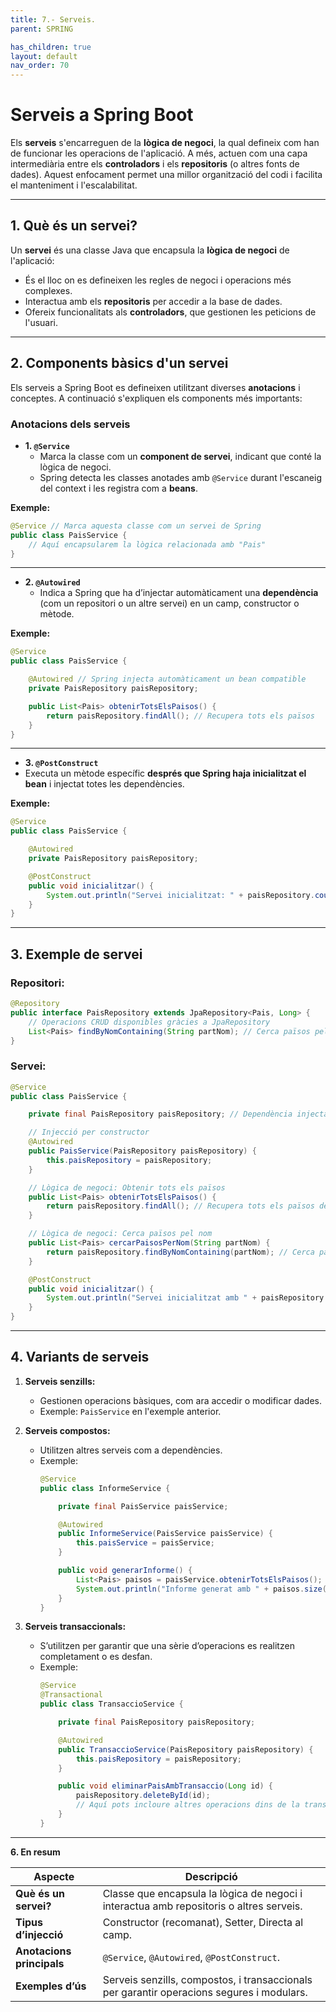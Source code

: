 ```yaml
---
title: 7.- Serveis. 
parent: SPRING

has_children: true
layout: default
nav_order: 70
---
```


# **Serveis a Spring Boot**

Els **serveis** s'encarreguen de la **lògica de negoci**, la qual defineix com han de funcionar les operacions de l'aplicació. 
A més, actuen com una capa intermediària entre els **controladors** i els **repositoris** (o altres fonts de dades). Aquest enfocament permet una millor organització del codi i facilita el manteniment i l'escalabilitat.

---

## **1. Què és un servei?**

Un **servei** és una classe Java que encapsula la **lògica de negoci** de l'aplicació:
- És el lloc on es defineixen les regles de negoci i operacions més complexes.
- Interactua amb els **repositoris** per accedir a la base de dades.
- Ofereix funcionalitats als **controladors**, que gestionen les peticions de l'usuari.

---

## **2. Components bàsics d'un servei**

Els serveis a Spring Boot es defineixen utilitzant diverses **anotacions** i conceptes. A continuació s'expliquen els components més importants:

### **Anotacions dels serveis**

- **1. `@Service`**
  - Marca la classe com un **component de servei**, indicant que conté la lògica de negoci.
  - Spring detecta les classes anotades amb `@Service` durant l'escaneig del context i les registra com a **beans**.

**Exemple:**
```java
@Service // Marca aquesta classe com un servei de Spring
public class PaisService {
    // Aquí encapsularem la lògica relacionada amb "Pais"
}
```

---

- **2. `@Autowired`**
  - Indica a Spring que ha d’injectar automàticament una **dependència** (com un repositori o un altre servei) en un camp, constructor o mètode.

**Exemple:**
```java
@Service
public class PaisService {

    @Autowired // Spring injecta automàticament un bean compatible
    private PaisRepository paisRepository;

    public List<Pais> obtenirTotsElsPaisos() {
        return paisRepository.findAll(); // Recupera tots els països
    }
}
```

---

- **3. `@PostConstruct`**
- Executa un mètode específic **després que Spring haja inicialitzat el bean** i injectat totes les dependències.

**Exemple:**
```java
@Service
public class PaisService {

    @Autowired
    private PaisRepository paisRepository;

    @PostConstruct
    public void inicialitzar() {
        System.out.println("Servei inicialitzat: " + paisRepository.count() + " països a la base de dades.");
    }
}
```

---
## **3. Exemple de servei**

### **Repositori:**
```java
@Repository
public interface PaisRepository extends JpaRepository<Pais, Long> {
    // Operacions CRUD disponibles gràcies a JpaRepository
    List<Pais> findByNomContaining(String partNom); // Cerca països pel nom parcial
}
```

### **Servei:**
```java
@Service
public class PaisService {

    private final PaisRepository paisRepository; // Dependència injectada

    // Injecció per constructor
    @Autowired
    public PaisService(PaisRepository paisRepository) {
        this.paisRepository = paisRepository;
    }

    // Lògica de negoci: Obtenir tots els països
    public List<Pais> obtenirTotsElsPaisos() {
        return paisRepository.findAll(); // Recupera tots els països de la base de dades
    }

    // Lògica de negoci: Cerca països pel nom
    public List<Pais> cercarPaisosPerNom(String partNom) {
        return paisRepository.findByNomContaining(partNom); // Cerca països que contenen "partNom"
    }

    @PostConstruct
    public void inicialitzar() {
        System.out.println("Servei inicialitzat amb " + paisRepository.count() + " països.");
    }
}
```

---

## **4. Variants de serveis**

1. **Serveis senzills:**
   - Gestionen operacions bàsiques, com ara accedir o modificar dades.
   - Exemple: `PaisService` en l'exemple anterior.

2. **Serveis compostos:**
   - Utilitzen altres serveis com a dependències.
   - Exemple:
     ```java
     @Service
     public class InformeService {

         private final PaisService paisService;

         @Autowired
         public InformeService(PaisService paisService) {
             this.paisService = paisService;
         }

         public void generarInforme() {
             List<Pais> paisos = paisService.obtenirTotsElsPaisos();
             System.out.println("Informe generat amb " + paisos.size() + " països.");
         }
     }
     ```

3. **Serveis transaccionals:**
   - S’utilitzen per garantir que una sèrie d’operacions es realitzen completament o es desfan.
   - Exemple:
     ```java
     @Service
     @Transactional
     public class TransaccioService {

         private final PaisRepository paisRepository;

         @Autowired
         public TransaccioService(PaisRepository paisRepository) {
             this.paisRepository = paisRepository;
         }

         public void eliminarPaisAmbTransaccio(Long id) {
             paisRepository.deleteById(id);
             // Aquí pots incloure altres operacions dins de la transacció
         }
     }
     ```

---

**6. En resum**

| **Aspecte**                | **Descripció**                                                                                 |
|----------------------------|-----------------------------------------------------------------------------------------------|
| **Què és un servei?**      | Classe que encapsula la lògica de negoci i interactua amb repositoris o altres serveis.       |
| **Tipus d’injecció**       | Constructor (recomanat), Setter, Directa al camp.                                             |
| **Anotacions principals**  | `@Service`, `@Autowired`, `@PostConstruct`.                                                  |
| **Exemples d’ús**          | Serveis senzills, compostos, i transaccionals per garantir operacions segures i modulars.     |

